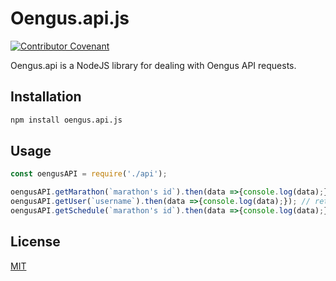 # Oengus.api.js

[![Contributor Covenant](https://img.shields.io/david/axios/axios?label=axios&style=plastic)](https://www.npmjs.com/package/axios)

Oengus.api is a NodeJS library for dealing with Oengus API requests.

## Installation

```bash
npm install oengus.api.js
```

## Usage

```javascript
const oengusAPI = require('./api');

oengusAPI.getMarathon(`marathon's id`).then(data =>{console.log(data);}); // returns Marathon instance
oengusAPI.getUser(`username`).then(data =>{console.log(data);}); // returns User instance 
oengusAPI.getSchedule(`marathon's id`).then(data =>{console.log(data);}); // returns Schedule instance 
```

## License
[MIT](https://choosealicense.com/licenses/mit/)